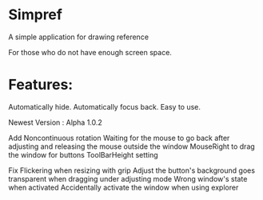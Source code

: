 # Simpref
A simple application for drawing reference 

For those who do not have enough screen space.

# Features:
  Automatically hide.
  Automatically focus back.
  Easy to use.

Newest Version : Alpha 1.0.2

Add
	Noncontinuous rotation
	Waiting for the mouse to go back after adjusting and releasing the mouse outside the window
	MouseRight to drag the window for buttons
	ToolBarHeight setting

Fix
	Flickering when resizing with grip
	Adjust the button's background goes transparent when dragging under adjusting mode
	Wrong window's state when activated
	Accidentally  activate the window when using explorer
